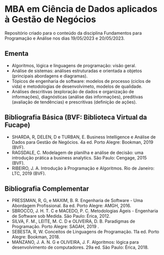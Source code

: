 # MBA em Ciência de Dados aplicados à Gestão de Negócios

Repositório criado para o conteúdo da disciplina Fundamentos para Programação e Análise nos dias 19/05/2023 e 20/05/2023.

## Ementa

- Algoritmos, lógica e linguagens de programação: visão geral. 
- Análise de sistemas: análises estruturadas e orientada a objetos (principais abordagens e diagramas). 
- Tópicos de engenharia de software: modelos de processo (ciclos de vida) e metodologias de desenvolvimeto, modelos de qualidade. 
- Análises descritivas (exploração de dados e organização de informações), diagnósticas (análise das informações), preditivas (avaliação de tendências) e prescritivas (definição de ações).

## Bibliografia Básica (BVF: Biblioteca Virtual da Fucape) 

- SHARDA, R, DELEN, D e TURBAN, E. Business Intelligence e Análise de Dados para Gestão de Negócios. 4a ed. Porto Alegre: Bookman, 2019 (BVF).
- RAGSDALE, C. Modelagem de planilha e análise de decisão: uma introdução prática a business analytics. São Paulo: Cengage, 2015 (BVF).
- RIBEIRO, J. A. Introdução à Programação e Algoritmos. Rio de Janeiro: LTC, 2019 (BVF).

## Bibliografia Complementar

- PRESSMAN, R, G, e MAXIM, B. R. Engenharia de Software - Uma Abordagem Profissional. 8a ed. Porto Alegre: AMGH, 2016.
- SBROCCO, J. H. T. C e MACEDO, P. C. Metodologias Ágeis - Engenharia de Software sob Medida. São Paulo: Érica, 2012.
- SILVA, F. M., LEITE, M. C. D e OLIVEIRA, D. B. Paradigmas de Programação. Porto Alegre: SAGAH, 2019 .
- SEBESTA, R, W. Conceitos de Linguagens de Programação. 11a ed. Porto Alegre: Bookman, 2018. 
- MANZANO, J. A. N. G e OLIVEIRA, J. F. Algoritmos: lógica para desenvolvimento de computadores. 29a ed. São Paulo: Érica, 2018.